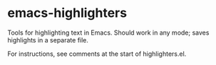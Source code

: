 emacs-highlighters
==================

Tools for highlighting text in Emacs.  Should work in any mode; saves highlights in a separate file.

For instructions, see comments at the start of highlighters.el.
